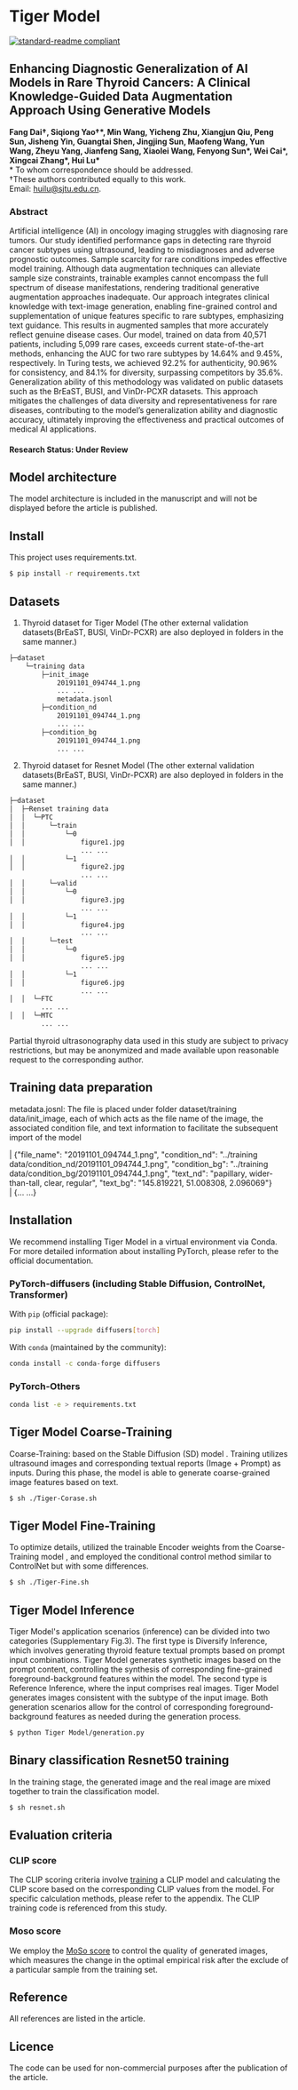 # Tiger Model
[![standard-readme compliant](https://img.shields.io/badge/readme%20style-standard-brightgreen.svg?style=flat-square)](https://github.com/RichardLitt/standard-readme)
## Enhancing Diagnostic Generalization of AI Models in Rare Thyroid Cancers: A Clinical Knowledge-Guided Data Augmentation Approach Using Generative Models
__Fang Dai†, Siqiong Yao†\*, Min Wang, Yicheng Zhu, Xiangjun Qiu, Peng Sun, Jisheng Yin, Guangtai Shen, Jingjing Sun, Maofeng Wang, Yun Wang, Zheyu Yang, Jianfeng Sang, Xiaolei Wang, Fenyong Sun\*, Wei Cai\*, Xingcai Zhang\*, Hui Lu\*__\
\* To whom correspondence should be addressed.  
†These authors contributed equally to this work.\
Email: huilu@sjtu.edu.cn.

### Abstract
Artificial intelligence (AI) in oncology imaging struggles with diagnosing rare tumors. Our study identified performance gaps in detecting rare thyroid cancer subtypes using ultrasound, leading to misdiagnoses and adverse prognostic outcomes. Sample scarcity for rare conditions impedes effective model training. Although data augmentation techniques can alleviate sample size constraints, trainable examples cannot encompass the full spectrum of disease manifestations, rendering traditional generative augmentation approaches inadequate. Our approach integrates clinical knowledge with text-image generation, enabling fine-grained control and supplementation of unique features specific to rare subtypes, emphasizing text guidance. This results in augmented samples that more accurately reflect genuine disease cases. Our model, trained on data from 40,571 patients, including 5,099 rare cases, exceeds current state-of-the-art methods, enhancing the AUC for two rare subtypes by 14.64% and 9.45%, respectively. In Turing tests, we achieved 92.2% for authenticity, 90.96% for consistency, and 84.1% for diversity, surpassing competitors by 35.6%. Generalization ability of this methodology was validated on public datasets such as the BrEaST, BUSI, and VinDr-PCXR datasets. This approach mitigates the challenges of data diversity and representativeness for rare diseases, contributing to the model’s generalization ability and diagnostic accuracy, ultimately improving the effectiveness and practical outcomes of medical AI applications.

#### Research Status: Under Review

## Model architecture
The model architecture is included in the manuscript and will not be displayed before the article is published.
## Install

This project uses requirements.txt.

```sh
$ pip install -r requirements.txt
```
## Datasets
1. Thyroid dataset for Tiger Model (The other external validation datasets(BrEaST, BUSI, VinDr-PCXR) are also deployed in folders in the same manner.)
```sh
├─dataset
    └─training data
        ├─init_image
            20191101_094744_1.png
            ... ...
            metadata.jsonl
        ├─condition_nd
            20191101_094744_1.png
            ... ...
        ├─condition_bg
            20191101_094744_1.png
            ... ...
```
2. Thyroid dataset for Resnet Model (The other external validation datasets(BrEaST, BUSI, VinDr-PCXR) are also deployed in folders in the same manner.)
```sh
├─dataset
│  ├─Renset training data
│  │  └─PTC
│  │      └─train
│  │          └─0
│  │              figure1.jpg
                  ... ...
│  │          └─1
│  │              figure2.jpg
                  ... ...
│  │      └─valid
│  │          └─0
│  │              figure3.jpg
                  ... ...
│  │          └─1
│  │              figure4.jpg
                  ... ...
│  │      └─test
│  │          └─0
│  │              figure5.jpg
                  ... ...
│  │          └─1
│  │              figure6.jpg
                  ... ...
│  │  └─FTC
        ... ...
│  │  └─MTC
        ... ...
```
Partial thyroid ultrasonography data used in this study are subject to privacy restrictions, but may be anonymized and made available upon reasonable request to the corresponding author.

## Training data preparation
metadata.josnl: The file is placed under folder dataset/training data/init_image, each of which acts as the file name of the image, the associated condition file, and text information to facilitate the subsequent import of the model

| {"file_name": "20191101_094744_1.png", "condition_nd": "../training data/condition_nd/20191101_094744_1.png", "condition_bg": "../training data/condition_bg/20191101_094744_1.png", "text_nd": "papillary, wider-than-tall, clear, regular", "text_bg": "145.819221, 51.008308, 2.096069"}\
| {... ...}

## Installation
We recommend installing Tiger Model in a virtual environment via Conda. For more detailed information about installing PyTorch, please refer to the official documentation.

### PyTorch-diffusers (including Stable Diffusion, ControlNet, Transformer)
With `pip` (official package):
```bash
pip install --upgrade diffusers[torch]
```
With `conda` (maintained by the community):
```sh
conda install -c conda-forge diffusers
```
### PyTorch-Others
```sh
conda list -e > requirements.txt
```

## Tiger Model Coarse-Training
Coarse-Training: based on the Stable Diffusion (SD) model . Training utilizes ultrasound images and corresponding textual reports (Image + Prompt) as inputs. During this phase, the model is able to generate coarse-grained image features based on text. 
```sh
$ sh ./Tiger-Corase.sh
```

## Tiger Model Fine-Training
To optimize details, utilized the trainable Encoder weights from the Coarse-Training 
model , and employed the conditional control method similar to ControlNet but with some differences.
```sh
$ sh ./Tiger-Fine.sh
```

## Tiger Model Inference
Tiger Model's application scenarios (inference) can be divided into two categories (Supplementary Fig.3). The first type is Diversify Inference, which involves generating thyroid feature textual prompts based on prompt input combinations. Tiger Model generates synthetic images based on the prompt content, controlling the synthesis of corresponding fine-grained foreground-background features within the model. The second type is Reference Inference, where the input comprises real images. Tiger Model generates images consistent with the subtype of the input image. Both generation scenarios allow for the control of corresponding foreground-background features as needed during the generation process. 
```sh
$ python Tiger Model/generation.py
```

##  Binary classification Resnet50 training
In the training stage, the generated image and the real image are mixed together to train the classification model.
```sh
$ sh resnet.sh
```

## Evaluation criteria
### CLIP score
The CLIP scoring criteria involve [training](https://github.com/revantteotia/clip-training) a CLIP model and calculating the CLIP score based on the corresponding CLIP values from the model. For specific calculation methods, please refer to the appendix. The CLIP training code is referenced from this study.

### Moso score
We employ the [MoSo score](https://github.com/hrtan/MoSo) to control the quality of generated images, which measures the change in the optimal empirical risk after the exclude of a particular sample from the training set.

## Reference
All references are listed in the article.

## Licence
The code can be used for non-commercial purposes after the publication of the article. 

